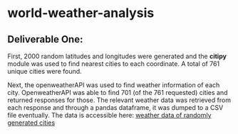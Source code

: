 # world-weather-analysis

## Deliverable One:

First, 2000 random latitudes and longitudes were generated and the **citipy** module was used to find nearest cities to each coordinate. A total of 761 unique cities were found.

Next, the openweatherAPI was used to find weather information of each city. OpenweatherAPI was able to find 701 (of the 761 requested) cities and returned responses for those. The relevant weather data was retrieved from each response and through a pandas dataframe, it was dumped to a CSV file eventually. The data is accessible here:
[weather data of randomly generated cities](Weather_Database/WeatherPy_Database.csv)
